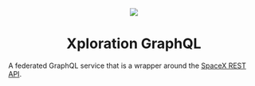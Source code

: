 <div align="center">
<img src="https://cdn.pixabay.com/photo/2015/03/26/18/36/spacex-693229_1280.jpg">
<h1>Xploration GraphQL</h1>
</div>
A federated GraphQL service that is a wrapper around the <a href="https://github.com/r-spacex/SpaceX-API">SpaceX REST API</a>.